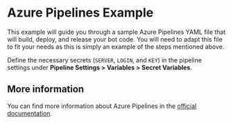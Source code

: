 
# Azure Pipelines Example

This example will guide you through a sample Azure Pipelines YAML file that will build, deploy, and release your bot code.
You will need to adapt this file to fit your needs as this is simply an example of the steps mentioned above.

Define the necessary secrets (`SERVER`, `LOGIN`, and `KEY`) in the pipeline settings under **Pipeline Settings > Variables > Secret Variables**.

## More information

You can find more information about Azure Pipelines in the [official documentation](https://docs.microsoft.com/en-us/azure/devops/pipelines/?view=azure-devops).
